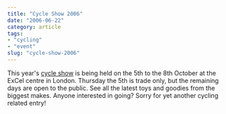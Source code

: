 ```yaml
---
title: "Cycle Show 2006"
date: "2006-06-22"
category: article
tags:
- "cycling"
- "event"
slug: "cycle-show-2006"
---
```


 <!-- [![Cycle Show][image-1]][1] -->
This year's [cycle show](https://www.cycleshow.co.uk/) is being held on the 5th to the 8th October at the ExCel centre in London. Thursday the 5th is trade only, but the remaining days are open to the public. See all the latest toys and goodies from the biggest makes. Anyone interested in going? Sorry for yet another cycling related entry!
